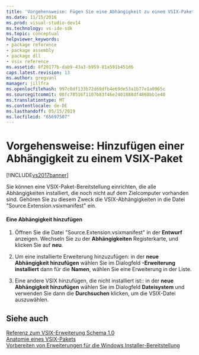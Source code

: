 ```yaml
---
title: 'Vorgehensweise: Fügen Sie eine Abhängigkeit zu einem VSIX-Paket | Microsoft-Dokumentation'
ms.date: 11/15/2016
ms.prod: visual-studio-dev14
ms.technology: vs-ide-sdk
ms.topic: conceptual
helpviewer_keywords:
- package reference
- package assembly
- package dll
- vsix reference
ms.assetid: 8f20177b-dab9-43a3-b959-81a591b451d6
caps.latest.revision: 13
ms.author: gregvanl
manager: jillfra
ms.openlocfilehash: 997c0df133b72d69dfb4e69de53a1b77e1a0965c
ms.sourcegitcommit: 08fc78516f1107b83f46e2401888df4868bb1e40
ms.translationtype: MT
ms.contentlocale: de-DE
ms.lasthandoff: 05/15/2019
ms.locfileid: "65697507"
---
```

# <a name="how-to-add-a-dependency-to-a-vsix-package"></a>Vorgehensweise: Hinzufügen einer Abhängigkeit zu einem VSIX-Paket
[!INCLUDE[vs2017banner](../includes/vs2017banner.md)]

Sie können eine VSIX-Paket-Bereitstellung einrichten, die alle Abhängigkeiten installiert, die noch nicht auf dem Zielcomputer vorhanden sind. Gehören Sie zu diesem Zweck die VSIX-Abhängigkeiten in die Datei "Source.Extension.vsixmanifest" ein.  
  
#### <a name="to-add-a-dependency"></a>Eine Abhängigkeit hinzufügen  
  
1. Öffnen Sie die Datei "Source.Extension.vsixmanifest" in der **Entwurf** anzeigen. Wechseln Sie zu der **Abhängigkeiten** Registerkarte, und klicken Sie auf **neu**.  
  
2. Um eine installierte Erweiterung hinzuzufügen: in der **neue Abhängigkeit hinzufügen** wählen Sie im Dialogfeld **-Erweiterung installiert** dann für die **Namen**, wählen Sie eine Erweiterung in der Liste.  
  
3. Eine andere VSIX hinzufügen, die nicht installiert ist:: in der **neue Abhängigkeit hinzufügen** wählen Sie im Dialogfeld **Dateisystem** und verwenden Sie dann die **Durchsuchen** klicken, um die VSIX-Datei auszuwählen.  
  
## <a name="see-also"></a>Siehe auch  
 [Referenz zum VSIX-Erweiterung Schema 1.0](https://msdn.microsoft.com/76e410ec-b1fb-4652-ac98-4a4c52e09a2b)   
 [Anatomie eines VSIX-Pakets](../extensibility/anatomy-of-a-vsix-package.md)   
 [Vorbereiten von Erweiterungen für die Windows Installer-Bereitstellung](../extensibility/preparing-extensions-for-windows-installer-deployment.md)
